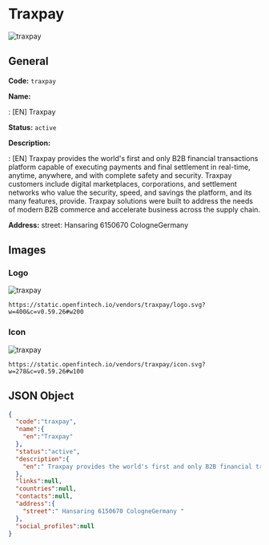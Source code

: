 
# Traxpay 
![traxpay](https://static.openfintech.io/vendors/traxpay/logo.svg?w=400&c=v0.59.26#w200)  

## General 
 
**Code:** `traxpay` 
 
**Name:** 
 
:	[EN] Traxpay 
 
**Status:** `active` 
 
**Description:** 
 
: [EN]  Traxpay provides the world's first and only B2B financial transactions platform capable of executing payments and final settlement in real-time, anytime, anywhere, and with complete safety and security. Traxpay customers include digital marketplaces, corporations, and settlement networks who value the security, speed, and savings the platform, and its many features, provide. Traxpay solutions were built to address the needs of modern B2B commerce and accelerate business across the supply chain.  
 
**Address:** 
street:  Hansaring 6150670 CologneGermany  

## Images 

### Logo 
 
![traxpay](https://static.openfintech.io/vendors/traxpay/logo.svg?w=400&c=v0.59.26#w200)  

```
https://static.openfintech.io/vendors/traxpay/logo.svg?w=400&c=v0.59.26#w200
```  

### Icon 
 
![traxpay](https://static.openfintech.io/vendors/traxpay/icon.svg?w=278&c=v0.59.26#w100)  

```
https://static.openfintech.io/vendors/traxpay/icon.svg?w=278&c=v0.59.26#w100
```  

## JSON Object 

```json
{
  "code":"traxpay",
  "name":{
    "en":"Traxpay"
  },
  "status":"active",
  "description":{
    "en":" Traxpay provides the world's first and only B2B financial transactions platform capable of executing payments and final settlement in real-time, anytime, anywhere, and with complete safety and security. Traxpay customers include digital marketplaces, corporations, and settlement networks who value the security, speed, and savings the platform, and its many features, provide. Traxpay solutions were built to address the needs of modern B2B commerce and accelerate business across the supply chain. "
  },
  "links":null,
  "countries":null,
  "contacts":null,
  "address":{
    "street":" Hansaring 6150670 CologneGermany "
  },
  "social_profiles":null
}
```  

